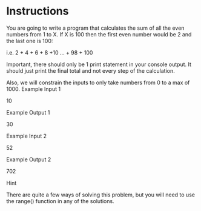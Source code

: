 # Instructions

You are going to write a program that calculates the sum of all the even numbers from 1 to X. If X is 100 then the first even number would be 2 and the last one is 100:

i.e. 2 + 4 + 6 + 8 +10 ... + 98 + 100

Important, there should only be 1 print statement in your console output. It should just print the final total and not every step of the calculation.

Also, we will constrain the inputs to only take numbers from 0 to a max of 1000.
Example Input 1

10

Example Output 1

30

Example Input 2

52

Example Output 2

702

Hint

There are quite a few ways of solving this problem, but you will need to use the range() function in any of the solutions.
